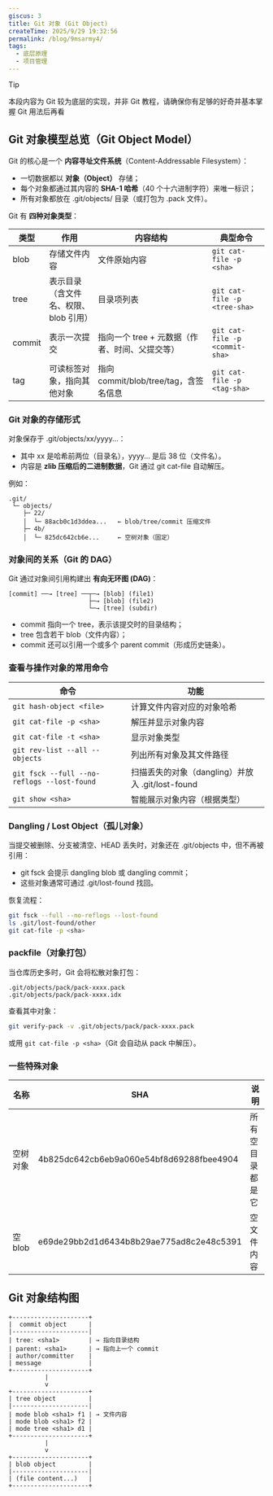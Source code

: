 ```yaml
---
giscus: 3
title: Git 对象 (Git Object)
createTime: 2025/9/29 19:32:56
permalink: /blog/9msarmy4/
tags:
  - 底层原理
  - 项目管理
---
```


> [!TIP]
> 本段内容为 Git 较为底层的实现，并非 Git 教程，请确保你有足够的好奇并基本掌握 Git 用法后再看

## Git 对象模型总览（Git Object Model）

Git 的核心是一个 **内容寻址文件系统**（Content-Addressable Filesystem）：

- 一切数据都以 **对象（Object）** 存储；
- 每个对象都通过其内容的 **SHA-1 哈希**（40 个十六进制字符）来唯一标识；
- 所有对象都放在 .git/objects/ 目录（或打包为 .pack 文件）。

Git 有 **四种对象类型**：

| 类型   | 作用                                  | 内容结构                                       | 典型命令                       |
| ------ | ------------------------------------- | ---------------------------------------------- | ------------------------------ |
| blob   | 存储文件内容                          | 文件原始内容                                   | `git cat-file -p <sha>`        |
| tree   | 表示目录（含文件名、权限、blob 引用） | 目录项列表                                     | `git cat-file -p <tree-sha>`   |
| commit | 表示一次提交                          | 指向一个 tree + 元数据（作者、时间、父提交等） | `git cat-file -p <commit-sha>` |
| tag    | 可读标签对象，指向其他对象            | 指向 commit/blob/tree/tag，含签名信息          | `git cat-file -p <tag-sha>`    |

### Git 对象的存储形式

对象保存于 .git/objects/xx/yyyy...：

- 其中 xx 是哈希前两位（目录名），yyyy... 是后 38 位（文件名）。
- 内容是 **zlib 压缩后的二进制数据**，Git 通过 git cat-file 自动解压。

例如：

```
.git/
 └─ objects/
    ├─ 22/
    │  └─ 88acb0c1d3ddea...   ← blob/tree/commit 压缩文件
    ├─ 4b/
    │  └─ 825dc642cb6e...     ← 空树对象（固定）
```

### 对象间的关系（Git 的 DAG）

Git 通过对象间引用构建出 **有向无环图 (DAG)**：

```
[commit] ──→ [tree] ──┬─→ [blob] (file1)
                      ├─→ [blob] (file2)
                      └─→ [tree] (subdir)
```

- commit 指向一个 tree，表示该提交时的目录结构；
- tree 包含若干 blob（文件内容）；
- commit 还可以引用一个或多个 parent commit（形成历史链条）。

### 查看与操作对象的常用命令

| 命令                                        | 功能                                             |
| ------------------------------------------- | ------------------------------------------------ |
| `git hash-object <file>`                    | 计算文件内容对应的对象哈希                       |
| `git cat-file -p <sha>`                     | 解压并显示对象内容                               |
| `git cat-file -t <sha>`                     | 显示对象类型                                     |
| `git rev-list --all --objects`              | 列出所有对象及其文件路径                         |
| `git fsck --full --no-reflogs --lost-found` | 扫描丢失的对象（dangling）并放入 .git/lost-found |
| `git show <sha>`                            | 智能展示对象内容（根据类型）                     |

### Dangling / Lost Object（孤儿对象）

当提交被删除、分支被清空、HEAD 丢失时，对象还在 .git/objects 中，但不再被引用：

- git fsck 会提示 dangling blob 或 dangling commit；
- 这些对象通常可通过 .git/lost-found 找回。

恢复流程：

```bash
git fsck --full --no-reflogs --lost-found
ls .git/lost-found/other
git cat-file -p <sha>
```

### packfile（对象打包）

当仓库历史多时，Git 会将松散对象打包：

```
.git/objects/pack/pack-xxxx.pack
.git/objects/pack/pack-xxxx.idx
```

查看其中对象：

```bash
git verify-pack -v .git/objects/pack/pack-xxxx.pack
```

或用 `git cat-file -p <sha>`（Git 会自动从 pack 中解压）。

### 一些特殊对象

| 名称     | SHA                                      | 说明             |
| -------- | ---------------------------------------- | ---------------- |
| 空树对象 | 4b825dc642cb6eb9a060e54bf8d69288fbee4904 | 所有空目录都是它 |
| 空 blob  | e69de29bb2d1d6434b8b29ae775ad8c2e48c5391 | 空文件内容       |

## Git 对象结构图

```
+---------------------+
|  commit object      |
|---------------------|
| tree: <sha1>        | → 指向目录结构
| parent: <sha1>      | → 指向上一个 commit
| author/committer    |
| message             |
+---------------------+
          |
          v
+---------------------+
| tree object         |
|---------------------|
| mode blob <sha1> f1 | → 文件内容
| mode blob <sha1> f2 |
| mode tree <sha1> d1 |
+---------------------+
          |
          v
+---------------------+
| blob object         |
|---------------------|
| (file content...)   |
+---------------------+
```
